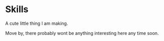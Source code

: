 Skills
======

A cute little thing I am making.

Move by, there probably wont be anything interesting here any time soon.